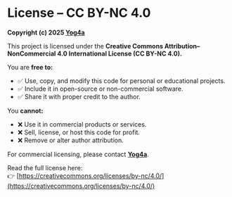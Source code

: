 # License – CC BY-NC 4.0

**Copyright (c) 2025 [Yog4a](https://github.com/yog4a)**

This project is licensed under the **Creative Commons Attribution–NonCommercial 4.0 International License (CC BY-NC 4.0).**

You are **free to:**
- ✅ Use, copy, and modify this code for personal or educational projects.
- ✅ Include it in open-source or non-commercial software.
- ✅ Share it with proper credit to the author.

You **cannot:**
- ❌ Use it in commercial products or services.
- ❌ Sell, license, or host this code for profit.
- ❌ Remove or alter author attribution.

For commercial licensing, please contact **[Yog4a](https://github.com/yog4a)**.

Read the full license here:  
👉 [https://creativecommons.org/licenses/by-nc/4.0/](https://creativecommons.org/licenses/by-nc/4.0/)